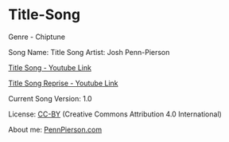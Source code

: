 # Title-Song
Genre - Chiptune

Song Name: Title Song
Artist: Josh Penn-Pierson

[Title Song - Youtube Link](https://www.youtube.com/watch?v=ilwOM6ulk1s&index=29&list=PLye9mcKwe2zy3KW8uK_3F7HVMjJjdqSqU)

[Title Song Reprise - Youtube Link](https://www.youtube.com/watch?v=7o15YT1xM-o&index=30&list=PLye9mcKwe2zy3KW8uK_3F7HVMjJjdqSqU)

Current Song Version: 1.0

License: [CC-BY](http://creativecommons.org/licenses/by/4.0/) (Creative Commons Attribution 4.0 International)

About me: [PennPierson.com](http://pennpierson.com/)